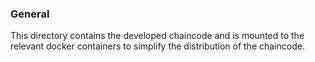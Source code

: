 ### General

This directory contains the developed chaincode and is mounted to the relevant docker containers to simplify the distribution of the chaincode. 
